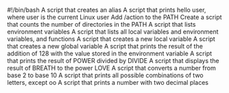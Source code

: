 #!/bin/bash
A script that creates an alias
A script that prints hello user, where user is the current Linux user
Add /action to the PATH
Create a script that counts the number of directories in the PATH
A script that lists environment variables
A script that lists all local variables and environment variables, and functions
A script that creates a new local variable
A script that creates a new global variable
A script that prints the result of the addition of 128 with the value stored in the environment variable
A script that prints the result of POWER divided by DIVIDE
A script that displays the result of BREATH to the power LOVE
A script that converts a number from base 2 to base 10
A script that prints all possible combinations of two letters, except oo
A script that prints a number with two decimal places
